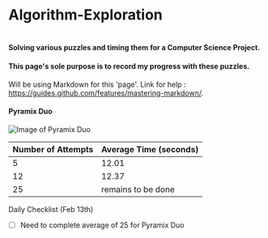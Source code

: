 # Algorithm-Exploration
# <h4> Solving various puzzles and timing them for a Computer Science Project. </h4>
<h4> This page's sole purpose is to record my progress with these puzzles. </h4>

Will be using Markdown for this 'page'. Link for help : https://guides.github.com/features/mastering-markdown/. 

<h4> Pyramix Duo </h4>

<img src="https://www.maskecubos.com/4979-large_default/lefun-pyraminx-duo.jpg" alt = "Image of Pyramix Duo">

Number of Attempts | Average Time (seconds)
 -------------------|---------
5     |   12.01
12 | 12.37 
25 | remains to be done 

Daily Checklist (Feb 13th)
- [ ] Need to complete average of 25 for Pyramix Duo
